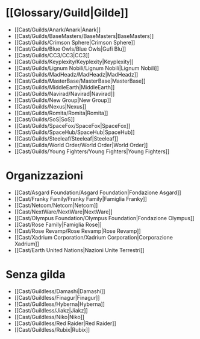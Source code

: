 
# [[Glossary/Guild|Gilde]]

- [[Cast/Guilds/Anark/Anark|Anark]]
- [[Cast/Guilds/BaseMasters/BaseMasters|BaseMasters]]
- [[Cast/Guilds/Crimson Sphere|Crimson Sphere]]
- [[Cast/Guilds/Blue Owls/Blue Owls|Gufi Blu]]
- [[Cast/Guilds/CC3/CC3|CC3]]
- [[Cast/Guilds/Keyplexity/Keyplexity|Keyplexity]]
- [[Cast/Guilds/Lignum Nobili/Lignum Nobili|Lignum Nobili]]
- [[Cast/Guilds/MadHeadz/MadHeadz|MadHeadz]]
- [[Cast/Guilds/MasterBase/MasterBase|MasterBase]]
- [[Cast/Guilds/MiddleEarth|MiddleEarth]]
- [[Cast/Guilds/Navirad/Navirad|Navirad]]
- [[Cast/Guilds/New Group|New Group]]
- [[Cast/Guilds/Nexus|Nexus]]
- [[Cast/Guilds/Romita/Romita|Romita]]
- [[Cast/Guilds/SoS|SoS]]
- [[Cast/Guilds/SpaceFox/SpaceFox|SpaceFox]]
- [[Cast/Guilds/SpaceHub/SpaceHub|SpaceHub]]
- [[Cast/Guilds/Steeleaf/Steeleaf|Steeleaf]]
- [[Cast/Guilds/World Order/World Order|World Order]]
- [[Cast/Guilds/Young Fighters/Young Fighters|Young Fighters]]

# Organizzazioni

- [[Cast/Asgard Foundation/Asgard Foundation|Fondazione Asgard]]
- [[Cast/Franky Family/Franky Family|Famiglia Franky]]
- [[Cast/Netcom/Netcom|Netcom]]
- [[Cast/NextWare/NextWare|NextWare]]
- [[Cast/Olympus Foundation/Olympus Foundation|Fondazione Olympus]]
- [[Cast/Rose Family|Famiglia Rose]]
- [[Cast/Rose Revamp/Rose Revamp|Rose Revamp]]
- [[Cast/Xadrium Corporation/Xadrium Corporation|Corporazione Xadrium]]
- [[Cast/Earth United Nations|Nazioni Unite Terrestri]]

# Senza gilda

- [[Cast/Guildless/Damashi|Damashi]]
- [[Cast/Guildless/Finagur|Finagur]]
- [[Cast/Guildless/Hyberna|Hyberna]]
- [[Cast/Guildless/Jiakz|Jiakz]]
- [[Cast/Guildless/Niko|Niko]]
- [[Cast/Guildless/Red Raider|Red Raider]]
- [[Cast/Guildless/Rubix|Rubix]]